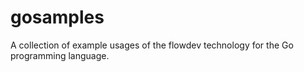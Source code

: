 # gosamples
A collection of example usages of the flowdev technology for the Go programming language.
